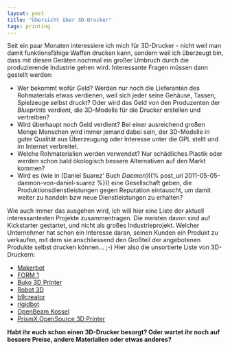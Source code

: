 ```yaml
---
layout: post
title: "Übersicht über 3D-Drucker"
tags: printing
---
```

Seit ein paar Monaten interessiere ich mich für 3D-Drucker - nicht weil man damit funktionsfähige Waffen
drucken kann, sondern weil ich überzeugt bin, dass mit diesen Geräten nochmal ein großer Umbruch durch die
produzierende Industrie gehen wird. Interessante Fragen müssen dann gestellt werden:

* Wer bekommt wofür Geld? Werden nur noch die Lieferanten des Rohmaterials etwas verdienen, weil sich jeder seine Gehäuse, Tassen, Spielzeuge selbst druckt? Oder wird das Geld von den Produzenten der *Blueprints* verdient, die 3D-Modelle für die Drucker erstellen und vertreiben?
* Wird überhaupt noch Geld verdient? Bei einer ausreichend großen Menge Menschen wird immer jemand dabei sein, der 3D-Modelle in guter Qualität aus Überzeugung oder Interesse unter die GPL stellt und im Internet verbreitet.
* Welche Rohmaterialien werden verwendet? Nur schädliches Plastik oder werden schon bald ökologisch bessere Alternativen auf den Markt kommen?
* Wird es (wie in [Daniel Suarez' Buch *Daemon*]({% post_url 2011-05-05-daemon-von-daniel-suarez %})) eine Gesellschaft geben, die Produktionsdienstleistungen gegen Reputation eintauscht, um damit weiter zu handeln bzw neue Dienstleistungen zu erhalten?

Wie auch immer das ausgehen wird, ich will hier eine Liste der aktuell interessantesten Projekte
zusammentragen. Die meisten davon sind auf Kickstarter gestartet, und nicht als großes Industrieprojekt.
Welcher Unternehmer hat schon ein Interesse daran, seinen Kunden ein Produkt zu verkaufen, mit dem sie 
anschliessend den Großteil der angebotenen Produkte selbst drucken können... ;-) Hier also die unsortierte
Liste von 3D-Druckern:

* [Makerbot][0]
* [FORM 1][1]
* [Buko 3D Printer][2]
* [Robot 3D][3]
* [b9creator][4]
* [rigidbot][5]
* [OpenBeam Kossel][6]
* [PrismX OpenSource 3D Printer][7]

**Habt ihr euch schon einen 3D-Drucker besorgt? Oder wartet ihr noch auf bessere Preise, andere 
Materialien oder etwas anderes?**

[0]: http://www.makerbot.com/
[1]: http://www.kickstarter.com/projects/formlabs/form-1-an-affordable-professional-3d-printer?ref=live
[2]: http://www.kickstarter.com/projects/deezmaker/buko-3d-printer-raising-the-bar-of-open-source-3d?ref=live
[3]: http://www.kickstarter.com/projects/1682938109/robo-3d-printer?ref=live
[4]: http://www.kickstarter.com/projects/b9creations/b9creator-a-high-resolution-3d-printer?ref=search
[5]: http://www.kickstarter.com/projects/1650950769/rigidbot-3d-printer?ref=search
[6]: http://www.kickstarter.com/projects/ttstam/openbeam-kossel-pro-a-new-type-of-3d-printer?ref=search
[7]: http://www.kickstarter.com/projects/575684524/prismx-open-source-3d-printer?ref=search
